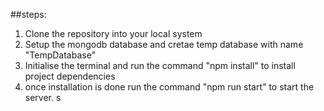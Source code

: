 ##steps:
1. Clone the repository into your local system
2. Setup the mongodb database and cretae temp database with name "TempDatabase"
3. Initialise the terminal and run the command "npm install" to install project dependencies
4. once installation is done run the command "npm run start" to start the server.
s